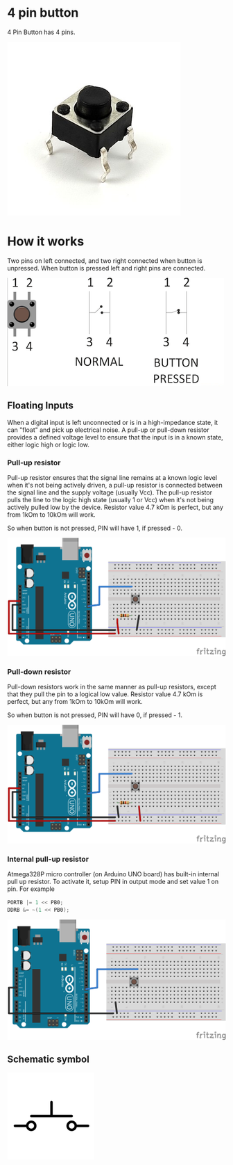 # 4 pin button
4 Pin Button has 4 pins. 

![button](/assets/button.jpg)

# How it works
Two pins on left connected, and two right connected when button is unpressed.
When button is pressed left and right pins are connected.

![button-connection](/assets/button-connection.png)

## Floating Inputs
When a digital input is left unconnected or is in a high-impedance state, it can "float" and pick up electrical noise. A pull-up or pull-down resistor provides a defined voltage level to ensure that the input is in a known state, either logic high or logic low.

### Pull-up resistor
Pull-up resistor ensures that the signal line remains at a known logic level when it's not being actively driven, a pull-up resistor is connected between the signal line and the supply voltage (usually Vcc). The pull-up resistor pulls the line to the logic high state (usually 1 or Vcc) when it's not being actively pulled low by the device. Resistor value 4.7 kOm is perfect, but any from 1kOm to 10kOm will work.

So when button is not pressed, PIN will have 1, if pressed - 0.

![button pull up](/assets/button-pull-up.svg)


### Pull-down resistor
Pull-down resistors work in the same manner as pull-up resistors, except that they pull the pin to a logical low value.
Resistor value 4.7 kOm is perfect, but any from 1kOm to 10kOm will work. 

So when button is not pressed, PIN will have 0, if pressed - 1.

![button pull down](/assets/button-pull-down.svg)

### Internal pull-up resistor
Atmega328P micro controller (on Arduino UNO board) has built-in internal pull up resistor. To activate it, setup PIN in output mode and set value 1 on pin. For example

```c
PORTB |= 1 << PB0;
DDRB &= ~(1 << PB0);
```

![button pull up internal](/assets/button-internal-pull-up.svg)

## Schematic symbol

![button symbol](/assets/button-symbol.png)

